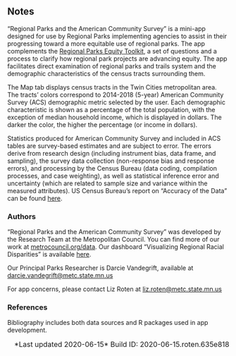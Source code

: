 
## Notes

“Regional Parks and the American Community Survey” is a mini-app
designed for use by Regional Parks implementing agencies to assist in
their progressing toward a more equitable use of regional parks. The app
complements the [Regional Parks Equity
Toolkit](https://metrocouncil.org/parks/Planning/Parks-Equity-Toolkit.aspx),
a set of questions and a process to clarify how regional park projects
are advancing equity. The app facilitates direct examination of regional
parks and trails system and the demographic characteristics of the
census tracts surrounding them.

The Map tab displays census tracts in the Twin Cities metropolitan area.
The tracts’ colors correspond to 2014-2018 (5-year) American Community
Survey (ACS) demographic metric selected by the user. Each demographic
characteristic is shown as a percentage of the total population, with
the exception of median household income, which is displayed in dollars.
The darker the color, the higher the percentage (or income in dollars).

Statistics produced for American Community Survey and included in ACS
tables are survey-based estimates and are subject to error. The errors
derive from research design (including instrument bias, data frame, and
sampling), the survey data collection (non-response bias and response
errors), and processing by the Census Bureau (data coding, compilation
processes, and case weighting), as well as statistical inference error
and uncertainty (which are related to sample size and variance within
the measured attributes). US Census Bureau’s report on “Accuracy of the
Data” can be found
[here](https://www2.census.gov/programs-surveys/acs/tech_docs/accuracy/MultiyearACSAccuracyofData2017.pdf?#).

### Authors

“Regional Parks and the American Community Survey” was developed by the
Research Team at the Metropolitan Council. You can find more of our work
at [metrocouncil.org/data](https://metrocouncil.org/data). Our dashboard
“Visualizing Regional Racial Disparities” is available
[here](https://metrocouncil.org/Data-and-Maps/Data/Reports-Resources/Featured-Visualization/Visualizing-Regional-Racial-Disparities.aspx?source=child).

Our Principal Parks Researcher is Darcie Vandegrift, available at
<darcie.vandegrift@metc.state.mn.us>

For app concerns, please contact Liz Roten at
[liz.roten@metc.state.mn.us](mailto:elizabeth.roten@metc.state.mn.us)

### References

Bibliography includes both data sources and R packages used in app
development.

<right style="font-size: 1rem; text-align: right; display: block;">
*Last updated 2020-06-15*  
Build ID: 2020-06-15.roten.635e818  
</right>
